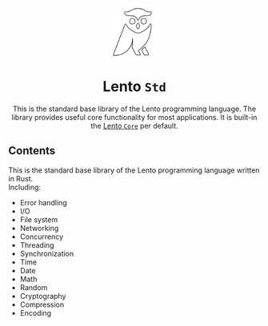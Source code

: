 <div align=center>
    <br>
    <img src="../../assets/logo_white.png" height=100px alt="Lento logo">
    <h1>Lento <code>Std</code></h1>
    <p>
		<!-- portable to different platforms, interoperable languages, environments, etc. -->
		This is the standard base library of the Lento programming language.
		The library provides useful core functionality for most applications.
		It is built-in the <a href="https://github.com/lento-lang/Lento-Core" target="_blank">Lento <code>Core</code></a> per default.
	</p>
</div>

## Contents

This is the standard base library of the Lento programming language written in Rust. \
Including:

- Error handling
- I/O
- File system
- Networking
- Concurrency
- Threading
- Synchronization
- Time
- Date
- Math
- Random
- Cryptography
- Compression
- Encoding
